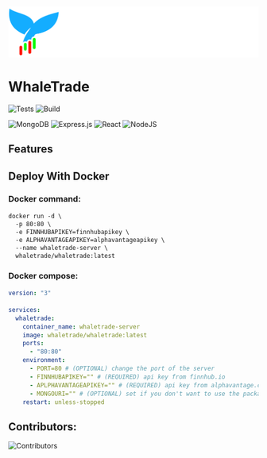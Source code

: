 ![ProjectLogo](https://github.com/LoganBrinsmead/WhaleTrade/blob/dev/front-end/src/component/logo/typelogo-full-color_white.png)
# WhaleTrade
![Tests](https://github.com/LoganBrinsmead/WhaleTrade/actions/workflows/api_testing.yml/badge.svg)
![Build](https://github.com/LoganBrinsmead/WhaleTrade/actions/workflows/build.yml/badge.svg)


![MongoDB](https://img.shields.io/badge/MongoDB-%234ea94b.svg?style=for-the-badge&logo=mongodb&logoColor=white)
![Express.js](https://img.shields.io/badge/express.js-%23404d59.svg?style=for-the-badge&logo=express&logoColor=%2361DAFB)
![React](https://img.shields.io/badge/react-%2320232a.svg?style=for-the-badge&logo=react&logoColor=%2361DAFB)
![NodeJS](https://img.shields.io/badge/node.js-6DA55F?style=for-the-badge&logo=node.js&logoColor=white)
## Features

## Deploy With Docker
### Docker command:
```shell
docker run -d \
  -p 80:80 \
  -e FINNHUBAPIKEY=finnhubapikey \
  -e ALPHAVANTAGEAPIKEY=alphavantageapikey \
  --name whaletrade-server \
  whaletrade/whaletrade:latest
```
### Docker compose:
```yaml
version: "3"

services:
  whaletrade:
    container_name: whaletrade-server
    image: whaletrade/whaletrade:latest
    ports:
      - "80:80"
    environment:
      - PORT=80 # (OPTIONAL) change the port of the server
      - FINNHUBAPIKEY="" # (REQUIRED) api key from finnhub.io
      - APLPHAVANTAGEAPIKEY="" # (REQUIRED) api key from alphavantage.co
      - MONGOURI="" # (OPTIONAL) set if you don't want to use the packaged database
    restart: unless-stopped

```

## Contributors:
![Contributors](https://contrib.rocks/image?repo=LoganBrinsmead/WhaleTrade)